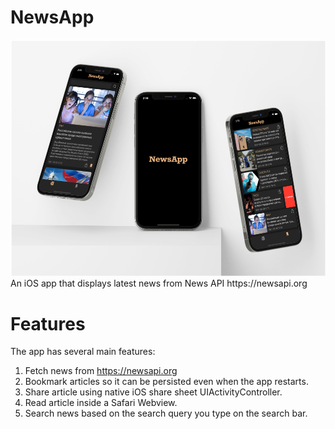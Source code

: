 # NewsApp
<img src="https://raw.githubusercontent.com/NikitaLomovtsev/NewsApp/main/newsapppromo.png?raw=true" />
An iOS app that displays latest news from News API https://newsapi.org

# Features

The app has several main features:

1. Fetch news from https://newsapi.org
2. Bookmark articles so it can be persisted even when the app restarts.
3. Share article using native iOS share sheet UIActivityController.
4. Read article inside a Safari Webview.
5. Search news based on the search query you type on the search bar.
